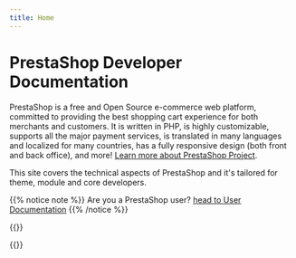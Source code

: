 ```yaml
---
title: Home
---
```


# PrestaShop Developer Documentation

PrestaShop is a free and Open Source e-commerce web platform, committed to providing the best shopping cart experience for both merchants and customers. It is written in PHP, is highly customizable, supports all the major payment services, is translated in many languages and localized for many countries, has a fully responsive design (both front and back office), and more! [Learn more about PrestaShop Project](https://www.prestashop-project.org/). 

This site covers the technical aspects of PrestaShop and it's tailored for theme, module and core developers.

{{% notice note %}}
Are you a PrestaShop user?
<a class="" href="https://docs.prestashop-project.org/">head to User Documentation</a>
{{% /notice %}}

{{<mainCategories>}}

{{<mostViewedPages>}}